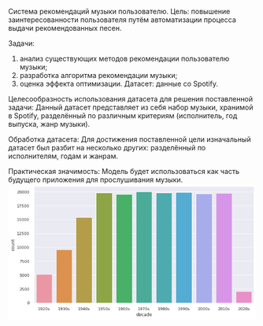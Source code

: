 Система рекомендаций музыки пользователю. Цель: повышение заинтересованности пользователя путём автоматизации процесса выдачи рекомендованных песен.

Задачи:

1) анализ существующих методов рекомендации пользователю музыки;
2) разработка алгоритма рекомендации музыки;
3) оценка эффекта оптимизации. 
Датасет: данные со Spotify.

Целесообразность использования датасета для решения поставленной задачи: Данный датасет представляет из себя набор музыки, хранимой в Spotify, разделённый по различным критериям (исполнитель, год выпуска, жанр музыки).

Обработка датасета: Для достижения поставленной цели изначальный датасет был разбит на несколько других: разделённый по исполнителям, годам и жанрам.

Практическая значимость: Модель будет использоваться как часть будущего приложения для прослушивания музыки.
![Screenshot](./img/musci_by_decade.png)